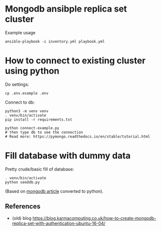 # Mongodb ansibple replica set cluster

Example usage
```
ansible-playbook -i inventory.yml playbook.yml
```

# How to connect to existing cluster using python

Do settings:
```
cp .env.example .env
```

Connect to db:
```
python3 -m venv venv
. venv/bin/activate
pip install -r requirements.txt

python connect-example.py
# then type db to see the connection
# Read more: https://pymongo.readthedocs.io/en/stable/tutorial.html
```

# Fill database with dummy data

Pretty crude/basic fill of database:
```
. venv/bin/activate
python seeddb.py
```

(Based on [mongodb article](https://www.mongodb.com/developer/how-to/seed-database-with-fake-data/)
converted to python).


## References

- (old) blog https://blog.karmacomputing.co.uk/how-to-create-mongodb-replica-set-with-authentication-ubuntu-16-04/

